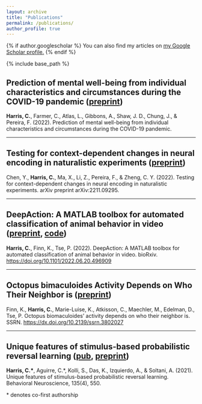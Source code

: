 ```yaml
---
layout: archive
title: "Publications"
permalink: /publications/
author_profile: true
---
```


{% if author.googlescholar %}
  You can also find my articles on <u><a href="{{author.googlescholar}}">my Google Scholar profile</a>.</u>
{% endif %}

{% include base_path %}


## Prediction of mental well-being from individual characteristics and circumstances during the COVID-19 pandemic ([preprint](https://psyarxiv.com/7enqw/))

**Harris, C.**, Farmer, C., Atlas, L., Gibbons, A., Shaw, J. D., Chung, J., & Pereira, F. (2022). Prediction of mental well-being from individual characteristics and circumstances during the COVID-19 pandemic.

<hr>

## Testing for context-dependent changes in neural encoding in naturalistic experiments ([preprint](https://arxiv.org/abs/2211.09295))

Chen, Y., **Harris, C.**, Ma, X., Li, Z., Pereira, F., & Zheng, C. Y. (2022). Testing for context-dependent changes in neural encoding in naturalistic experiments. arXiv preprint arXiv:2211.09295.

<hr>

## DeepAction: A MATLAB toolbox for automated classification of animal behavior in video ([preprint](https://www.biorxiv.org/content/10.1101/2022.06.20.496909v1), [code](https://github.com/carlwharris/DeepAction))

**Harris, C.**, Finn, K., Tse, P. (2022). DeepAction: A MATLAB toolbox for automated classification of animal behavior in video. bioRxiv. https://doi.org/10.1101/2022.06.20.496909

<hr>

## Octopus bimaculoides Activity Depends on Who Their Neighbor is ([preprint](https://papers.ssrn.com/sol3/papers.cfm?abstract_id=3802027))

Finn, K., **Harris, C.**, Marie-Luise, K., Atkisson, C., Maechler, M., Edelman, D., Tse, P. Octopus biomaculoides’ activity depends on who their neighbor is. SSRN. https://dx.doi.org/10.2139/ssrn.3802027


<hr>

## Unique features of stimulus-based probabilistic reversal learning ([pub](https://psycnet.apa.org/record/2021-79780-002), [preprint](https://www.biorxiv.org/content/10.1101/2020.09.24.310771v2))

**Harris, C.\***, Aguirre, C.\*, Kolli, S., Das, K., Izquierdo, A., & Soltani, A. (2021). Unique features of stimulus-based probabilistic reversal learning. Behavioral Neuroscience, 135(4), 550.


\* denotes co-first authorship

